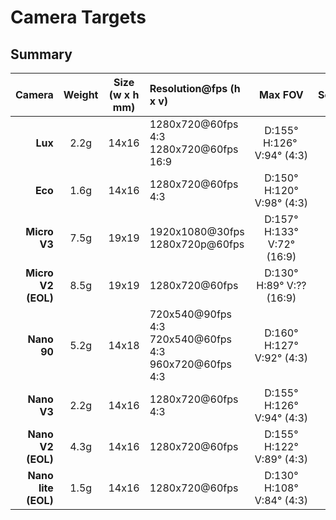 # Camera Targets

## Summary

|                    Camera | Weight | Size (w x h mm) | Resolution@fps (h x v)                                          |               Max  FOV               |  Sensor  |     Interface     | Lens Size | Release Date |
| ------------------------: | :----: | :-------------: | :-------------------------------------------------------------- | :-----------------------------------: | :------: | :----------------: | :-------: | :----------: |
|             **Lux** |  2.2g  |      14x16      | 1280x720@60fps 4:3<br />1280x720@60fps 16:9                     |    D:155° H:126°  V:94° (4:3)    | 1/2 inch | HD composite video |    M8    |   Sep 2024   |
|             **Eco** |  1.6g  |      14x16      | 1280x720@60fps 4:3                                              |     D:150° H:120° V:98° (4:3)     | 1/3 inch | HD composite video |    M8    |   Mar 2024   |
|        **Micro V3** |  7.5g  |      19x19      | 1920x1080@30fps<br />1280x720p@60fps                            | D:157&deg; H:133&deg; V:72&deg;(16:9) | 1/2 inch |        MIPI        |    M12    |   Dec 2023   |
|  **Micro V2 (EOL)** |  8.5g  |      19x19      | 1280x720@60fps                                                  |   D:130&deg; H:89&deg;  V:?? (16:9)   | 1/2 inch |        MIPI        |    M12    |   Jan 2022   |
|         **Nano 90** |  5.2g  |      14x18      | 720x540@90fps 4:3<br />720x540@60fps 4:3<br />960x720@60fps 4:3 | D:160&deg; H:127&deg; V:92&deg; (4:3) | 1/3 inch |        MIPI        |    M8    |   Dec 2022   |
|         **Nano V3** |  2.2g  |      14x16      | 1280x720@60fps 4:3                                              | D:155&deg; H:126&deg; V:94&deg; (4:3) | 1/2 inch |        MIPI        |    M8    |   Dec 2023   |
|   **Nano V2 (EOL)** |  4.3g  |      14x16      | 1280x720@60fps                                                  | D:155&deg; H:122&deg; V:89&deg; (4:3) | 1/2 inch |        MIPI        |    M8    |   Aug 2022   |
| **Nano lite (EOL)** |  1.5g  |      14x16      | 1280x720@60fps                                                  | D:130&deg; H:108&deg; V:84&deg; (4:3) | 1/2 inch |        MIPI        |    M8    |   Apr 2022   |
